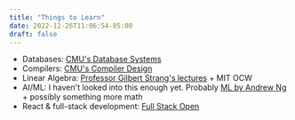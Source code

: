 ```yaml
---
title: "Things to Learn"
date: 2022-12-26T11:06:54-05:00
draft: false
---
```


- Databases: [CMU's Database Systems](https://15445.courses.cs.cmu.edu/fall2022/)
- Compilers: [CMU's Compiler Design](http://www.cs.cmu.edu/~janh/courses/411/17/)
- Linear Algebra: [Professor Gilbert Strang's lectures](https://www.youtube.com/playlist?list=PL49CF3715CB9EF31D) + MIT OCW
- AI/ML: I haven't looked into this enough yet. Probably [ML by Andrew Ng](https://www.coursera.org/learn/machine-learning) + possibly something more math
- React & full-stack development: [Full Stack Open](https://fullstackopen.com/)


